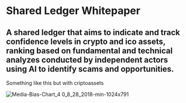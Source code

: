 # Shared Ledger Whitepaper

## A shared ledger that aims to indicate and track confidence levels in crypto and ico assets, ranking based on fundamental and technical analyzes conducted by independent actors using AI to identify scams and opportunities.

Something like this but with criptoassets

![Media-Bias-Chart_4 0_8_28_2018-min-1024x791](https://user-images.githubusercontent.com/12854504/88617015-3ea7b100-d05b-11ea-8b9e-581ee94ef7ac.jpg)

